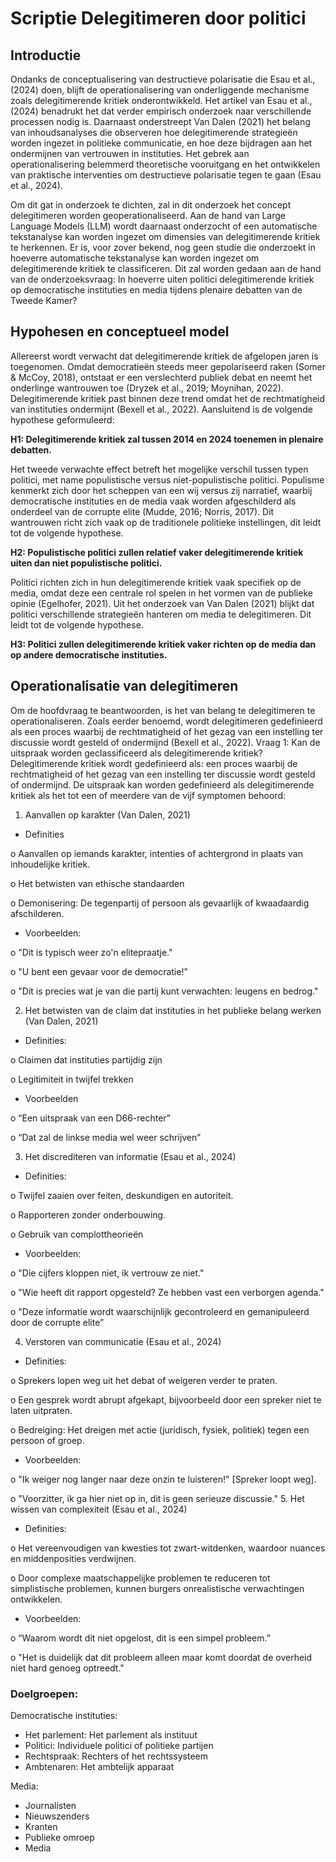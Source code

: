 # Scriptie Delegitimeren door politici
## Introductie
Ondanks de conceptualisering van destructieve polarisatie die Esau et al., (2024) doen, blijft de operationalisering van onderliggende mechanisme zoals delegitimerende kritiek onderontwikkeld. Het artikel van Esau et al., (2024) benadrukt het dat verder empirisch onderzoek naar verschillende processen nodig is. Daarnaast onderstreept Van Dalen (2021) het belang van inhoudsanalyses die observeren hoe delegitimerende strategieën worden ingezet in politieke communicatie, en hoe deze bijdragen aan het ondermijnen van vertrouwen in instituties. Het gebrek aan operationalisering belemmerd theoretische vooruitgang en het ontwikkelen van praktische interventies om destructieve polarisatie tegen te gaan (Esau et al., 2024). 

Om dit gat in onderzoek te dichten, zal in dit onderzoek het concept delegitimeren worden geoperationaliseerd. Aan de hand van Large Language Models (LLM) wordt daarnaast onderzocht of een automatische tekstanalyse kan worden ingezet om dimensies van delegitimerende kritiek te herkennen. Er is, voor zover bekend, nog geen studie die onderzoekt in hoeverre automatische tekstanalyse kan worden ingezet om delegitimerende kritiek te classificeren. Dit zal worden gedaan aan de hand van de onderzoeksvraag: In hoeverre uiten politici delegitimerende kritiek op democratische instituties en media tijdens plenaire debatten van de Tweede Kamer?


## Hypohesen en conceptueel model
Allereerst wordt verwacht dat delegitimerende kritiek de afgelopen jaren is toegenomen. Omdat democratieën steeds meer gepolariseerd raken (Somer & McCoy, 2018), ontstaat er een verslechterd publiek debat en neemt het onderlinge wantrouwen toe (Dryzek et al., 2019; Moynihan, 2022). Delegitimerende kritiek past binnen deze trend omdat het de rechtmatigheid van instituties ondermijnt (Bexell et al., 2022). Aansluitend is de volgende hypothese geformuleerd: 

**H1: Delegitimerende kritiek zal tussen 2014 en 2024 toenemen in plenaire debatten.**

Het tweede verwachte effect betreft het mogelijke verschil tussen typen politici, met name populistische versus niet-populistische politici. Populisme kenmerkt zich door het scheppen van een wij versus zij narratief, waarbij democratische instituties en de media vaak worden afgeschilderd als onderdeel van de corrupte elite (Mudde, 2016; Norris, 2017). Dit wantrouwen richt zich vaak op de traditionele politieke instellingen, dit leidt tot de volgende hypothese.

**H2: Populistische politici zullen relatief vaker delegitimerende kritiek uiten dan niet populistische politici.**

Politici richten zich in hun delegitimerende kritiek vaak specifiek op de media, omdat deze een centrale rol spelen in het vormen van de publieke opinie (Egelhofer, 2021). Uit het onderzoek van Van Dalen (2021) blijkt dat politici verschillende strategieën hanteren om media te delegitimeren. Dit leidt tot de volgende hypothese.

**H3: Politici zullen delegitimerende kritiek vaker richten op de media dan op andere democratische instituties.**

## Operationalisatie van delegitimeren
Om de hoofdvraag te beantwoorden, is het van belang te delegitimeren te operationaliseren. Zoals eerder benoemd, wordt delegitimeren gedefinieerd als een proces waarbij de rechtmatigheid of het gezag van een instelling ter discussie wordt gesteld of ondermijnd (Bexell et al., 2022). Vraag 1: Kan de uitspraak worden geclassificeerd als delegitimerende kritiek? Delegitimerende kritiek wordt gedefinieerd als: een proces waarbij de rechtmatigheid of het gezag van een instelling ter discussie wordt gesteld of ondermijnd. De uitspraak kan worden gedefinieerd als delegitimerende kritiek als het tot een of meerdere van de vijf symptomen behoord: 

1.	Aanvallen op karakter (Van Dalen, 2021)

-	Definities

o	Aanvallen op iemands karakter, intenties of achtergrond in plaats van inhoudelijke kritiek. 

o	Het betwisten van ethische standaarden

o	Demonisering: De tegenpartij of persoon als gevaarlijk of kwaadaardig afschilderen.

-	Voorbeelden:

o	"Dit is typisch weer zo'n elitepraatje."

o	"U bent een gevaar voor de democratie!"

o	"Dit is precies wat je van die partij kunt verwachten: leugens en bedrog."

2.	Het betwisten van de claim dat instituties in het publieke belang werken (Van Dalen, 2021) 

-	Definities:

o	Claimen dat instituties partijdig zijn

o	Legitimiteit in twijfel trekken

-	Voorbeelden

o	“Een uitspraak van een D66-rechter”

o	“Dat zal de linkse media wel weer schrijven”

3.	Het discrediteren van informatie (Esau et al., 2024)

-	Definities:

o	Twijfel zaaien over feiten, deskundigen en autoriteit.

o	Rapporteren zonder onderbouwing.

o	Gebruik van complottheorieën

-	Voorbeelden:

o	"Die cijfers kloppen niet, ik vertrouw ze niet."

o	"Wie heeft dit rapport opgesteld? Ze hebben vast een verborgen agenda."

o	"Deze informatie wordt waarschijnlijk gecontroleerd en gemanipuleerd door de corrupte elite”

4.	Verstoren van communicatie (Esau et al., 2024)

-	Definities:

o	Sprekers lopen weg uit het debat of weigeren verder te praten.

o	Een gesprek wordt abrupt afgekapt, bijvoorbeeld door een spreker niet te laten uitpraten.

o	Bedreiging: Het dreigen met actie (juridisch, fysiek, politiek) tegen een persoon of groep.

-	Voorbeelden:

o	"Ik weiger nog langer naar deze onzin te luisteren!" [Spreker loopt weg].

o	"Voorzitter, ik ga hier niet op in, dit is geen serieuze discussie."
5.	Het wissen van complexiteit (Esau et al., 2024)
-	Definities:
  
o	Het vereenvoudigen van kwesties tot zwart-witdenken, waardoor nuances en middenposities verdwijnen.

o	Door complexe maatschappelijke problemen te reduceren tot simplistische problemen, kunnen burgers onrealistische verwachtingen ontwikkelen.
-	Voorbeelden:

o	“Waarom wordt dit niet opgelost, dit is een simpel probleem.”

o	"Het is duidelijk dat dit probleem alleen maar komt doordat de overheid niet hard genoeg optreedt."

### Doelgroepen:
Democratische instituties:
-	Het parlement: Het parlement als instituut
-	Politici: Individuele politici of politieke partijen
-	Rechtspraak: Rechters of het rechtssysteem
-	Ambtenaren: Het ambtelijk apparaat


Media:
-	Journalisten
-	Nieuwszenders
-	Kranten
-	Publieke omroep
-	Media
